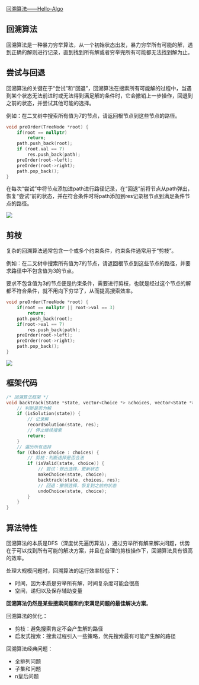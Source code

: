 [回溯算法——Hello-Algo](https://www.hello-algo.com/chapter_backtracking/backtracking_algorithm/)

## 回溯算法

回溯算法是一种暴力穷举算法，从一个初始状态出发，暴力穷举所有可能的解，遇到正确的解则进行记录，直到找到所有解或者穷举完所有可能都无法找到解为止。

## 尝试与回退

回溯算法的关键在于“尝试”和“回退”，回溯算法在搜索所有可能解的过程中，当遇到某个状态无法前进时或无法得到满足解的条件时，它会撤销上一步操作，回退到之前的状态，并尝试其他可能的选择。

例如：在二叉树中搜索所有值为7的节点，请返回根节点到这些节点的路径。

```c++
void preOrder(TreeNode *root) {
    if(root == nullptr)
        return;
    path.push_back(root);
    if (root.val == 7)
        res.push_back(path);
    preOrder(root->left);
    preOrder(root->right);
    path.pop_back();
}

```

在每次“尝试”中将节点添加进path进行路径记录，在“回退”前将节点从path弹出，恢复“尝试”前的状态，并在符合条件时将path添加到res记录根节点到满足条件节点的路径。

<img src="https://www.hello-algo.com/chapter_backtracking/backtracking_algorithm.assets/preorder_find_paths_step10.png">

## 剪枝

复杂的回溯算法通常包含一个或多个约束条件，约束条件通常用于“剪枝”。

例如：在二叉树中搜索所有值为7的节点，请返回根节点到这些节点的路径，并要求路径中不包含值为3的节点。

要求不包含值为3的节点便是约束条件，需要进行剪枝，也就是经过这个节点的解都不符合条件，就不用向下穷举了，从而提高搜索效率。

```c++
void preOrder(TreeNode *root) {
    if(root == nullptr || root->val == 3)
        return;
    path.push_back(root);
    if(root->val == 7)
        res.push_back(path);
    preOrder(root->left);
    preOrder(root->right);
    path.pop_back();
}
```

<img src="https://www.hello-algo.com/chapter_backtracking/backtracking_algorithm.assets/preorder_find_constrained_paths.png">

## 框架代码

```c++
/* 回溯算法框架 */
void backtrack(State *state, vector<Choice *> &choices, vector<State *> &res) {
    // 判断是否为解
    if (isSolution(state)) {
        // 记录解
        recordSolution(state, res);
        // 停止继续搜索
        return;
    }
    // 遍历所有选择
    for (Choice choice : choices) {
        // 剪枝：判断选择是否合法
        if (isValid(state, choice)) {
            // 尝试：做出选择，更新状态
            makeChoice(state, choice);
            backtrack(state, choices, res);
            // 回退：撤销选择，恢复到之前的状态
            undoChoice(state, choice);
        }
    }
}
```

## 算法特性

回溯算法的本质是DFS（深度优先遍历算法），通过穷举所有解来解决问题，优势在于可以找到所有可能的解决方案，并且在合理的剪枝操作下，回溯算法具有很高的效率。

处理大规模问题时，回溯算法的运行效率较低下：

- 时间，因为本质是穷举所有解，时间复杂度可能会很高
- 空间，递归以及保存辅助变量

**回溯算法仍然是某些搜索问题和约束满足问题的最佳解决方案**。

回溯算法的优化：

- 剪枝：避免搜索肯定不会产生解的路径
- 启发式搜索：搜索过程引入一些策略，优先搜索最有可能产生解的路径

回溯算法经典问题：

- 全排列问题
- 子集和问题
- n皇后问题
